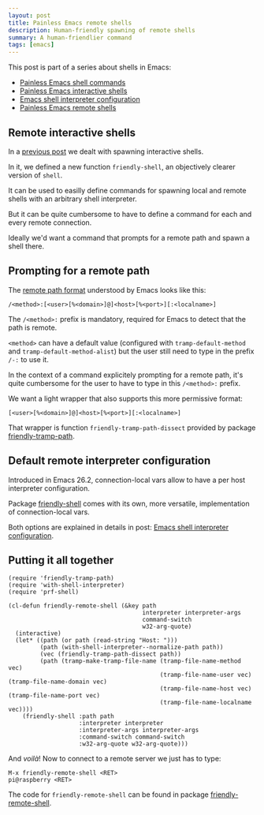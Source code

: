 ```yaml
---
layout: post
title: Painless Emacs remote shells
description: Human-friendly spawning of remote shells
summary: A human-friendlier command
tags: [emacs]
---
```


This post is part of a series about shells in Emacs:
- [Painless Emacs shell commands](/2020/01/19/painless-emacs-shell-commands)
- [Painless Emacs interactive shells](/2020/01/21/painless-emacs-interactive-shells)
- [Emacs shell interpreter configuration](/2020/07/07/emacs-remote-shell-interpreter-conf)
- [Painless Emacs remote shells](/2020/07/08/painless-emacs-remote-shells)


## Remote interactive shells

In a [previous post](/2020/01/21/painless-emacs-interactive-shells) we dealt with spawning interactive shells.

In it, we defined a new function `friendly-shell`, an objectively clearer version of `shell`.

It can be used to easilly define commands for spawning local and remote shells with an arbitrary shell interpreter.

But it can be quite cumbersome to have to define a command for each and every remote connection.

Ideally we'd want a command that prompts for a remote path and spawn a shell there.


## Prompting for a remote path

The [remote path format](https://www.gnu.org/software/emacs/manual/html_node/tramp/File-name-syntax.html#File-name-syntax) understood by Emacs looks like this:

    /<method>:[<user>[%<domain>]@]<host>[%<port>][:<localname>]

The `/<method>:` prefix is mandatory, required for Emacs to detect that the path is remote.

`<method>` can have a default value (configured with `tramp-default-method` and `tramp-default-method-alist`) but the user still need to type in the prefix `/-:` to use it.

In the context of a command explicitely prompting for a remote path, it's quite cumbersome for the user to have to type in this `/<method>:` prefix.

We want a light wrapper that also supports this more permissive format:

    [<user>[%<domain>]@]<host>[%<port>][:<localname>]

That wrapper is function `friendly-tramp-path-dissect` provided by package [friendly-tramp-path](https://github.com/p3r7/friendly-tramp-path).


## Default remote interpreter configuration

Introduced in Emacs 26.2, connection-local vars allow to have a per host interpreter configuration.

Package [friendly-shell](https://github.com/p3r7/friendly-shell) comes with its own, more versatile, implementation of connection-local vars.

Both options are explained in details in post: [Emacs shell interpreter configuration](/2020/07/07/emacs-remote-shell-interpreter-conf).


## Putting it all together

```emacs-lisp
(require 'friendly-tramp-path)
(require 'with-shell-interpreter)
(require 'prf-shell)

(cl-defun friendly-remote-shell (&key path
                                      interpreter interpreter-args
                                      command-switch
                                      w32-arg-quote)
  (interactive)
  (let* ((path (or path (read-string "Host: ")))
         (path (with-shell-interpreter--normalize-path path))
         (vec (friendly-tramp-path-dissect path))
         (path (tramp-make-tramp-file-name (tramp-file-name-method vec)
                                           (tramp-file-name-user vec) (tramp-file-name-domain vec)
                                           (tramp-file-name-host vec) (tramp-file-name-port vec)
                                           (tramp-file-name-localname vec))))
    (friendly-shell :path path
                    :interpreter interpreter
                    :interpreter-args interpreter-args
                    :command-switch command-switch
                    :w32-arg-quote w32-arg-quote)))
```

And _voilà_! Now to connect to a remote server we just has to type:

    M-x friendly-remote-shell <RET>
    pi@raspberry <RET>

The code for `friendly-remote-shell` can be found in package [friendly-remote-shell](https://github.com/p3r7/friendly-shell).
